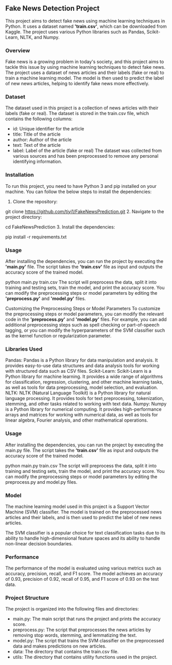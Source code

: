 ## Fake News Detection Project

This project aims to detect fake news using machine learning techniques in Python. It uses a dataset named **'train.csv'**, which can be downloaded from Kaggle. The project uses various Python libraries such as Pandas, Scikit-Learn, NLTK, and Numpy.

### Overview

Fake news is a growing problem in today's society, and this project aims to tackle this issue by using machine learning techniques to detect fake news. The project uses a dataset of news articles and their labels (fake or real) to train a machine learning model. The model is then used to predict the label of new news articles, helping to identify fake news more effectively.

### Dataset

The dataset used in this project is a collection of news articles with their labels (fake or real). The dataset is stored in the train.csv file, which contains the following columns:

- id: Unique identifier for the article
- title: Title of the article
- author: Author of the article
- text: Text of the article
- label: Label of the article (fake or real)
The dataset was collected from various sources and has been preprocessed to remove any personal identifying information.

### Installation

To run this project, you need to have Python 3 and pip installed on your machine. You can follow the below steps to install the dependencies:

1. Clone the repository:

git clone https://github.com/tiyi1/FakeNewsPrediction.git
2. Navigate to the project directory:

cd FakeNewsPrediction
3. Install the dependencies:

pip install -r requirements.txt

### Usage

After installing the dependencies, you can run the project by executing the **'main.py'** file. The script takes the **'train.csv'** file as input and outputs the accuracy score of the trained model.


python main.py train.csv
The script will preprocess the data, split it into training and testing sets, train the model, and print the accuracy score. You can modify the preprocessing steps or model parameters by editing the **'preprocess.py'** and **'model.py'** files.

Customizing the Preprocessing Steps or Model Parameters
To customize the preprocessing steps or model parameters, you can modify the relevant code in the **'preprocess.py'** and **'model.py'** files. For example, you can add additional preprocessing steps such as spell checking or part-of-speech tagging, or you can modify the hyperparameters of the SVM classifier such as the kernel function or regularization parameter.

### Libraries Used
Pandas: Pandas is a Python library for data manipulation and analysis. It provides easy-to-use data structures and data analysis tools for working with structured data such as CSV files.
Scikit-Learn: Scikit-Learn is a Python library for machine learning. It provides a wide range of algorithms for classification, regression, clustering, and other machine learning tasks, as well as tools for data preprocessing, model selection, and evaluation.
NLTK: NLTK (Natural Language Toolkit) is a Python library for natural language processing. It provides tools for text preprocessing, tokenization, stemming, and other tasks related to working with text data.
Numpy: Numpy is a Python library for numerical computing. It provides high-performance arrays and matrices for working with numerical data, as well as tools for linear algebra, Fourier analysis, and other mathematical operations.

### Usage
After installing the dependencies, you can run the project by executing the main.py file. The script takes the **'train.csv'** file as input and outputs the accuracy score of the trained model.


python main.py train.csv
The script will preprocess the data, split it into training and testing sets, train the model, and print the accuracy score. You can modify the preprocessing steps or model parameters by editing the preprocess.py and model.py files.

### Model

The machine learning model used in this project is a Support Vector Machine (SVM) classifier. The model is trained on the preprocessed news articles and their labels, and is then used to predict the label of new news articles.

The SVM classifier is a popular choice for text classification tasks due to its ability to handle high-dimensional feature spaces and its ability to handle non-linear decision boundaries.

### Performance

The performance of the model is evaluated using various metrics such as accuracy, precision, recall, and F1 score. The model achieves an accuracy of 0.93, precision of 0.92, recall of 0.95, and F1 score of 0.93 on the test data.

### Project Structure

The project is organized into the following files and directories:

- main.py: The main script that runs the project and prints the accuracy score.
- preprocess.py: The script that preprocesses the news articles by removing stop words, stemming, and lemmatizing the text.
- model.py: The script that trains the SVM classifier on the preprocessed data and makes predictions on new articles.
- data: The directory that contains the train.csv file.
- utils: The directory that contains utility functions used in the project.
